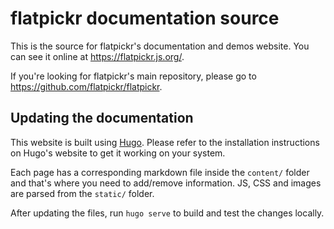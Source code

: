 # flatpickr documentation source

This is the source for flatpickr's documentation and demos website. You 
can see it online at <https://flatpickr.js.org/>.

If you're looking for flatpickr's main repository, please go to 
<https://github.com/flatpickr/flatpickr>.

## Updating the documentation
This website is built using [Hugo](https://gohugo.io/). Please refer to 
the installation instructions on Hugo's website to get it working on your 
system.

Each page has a corresponding markdown file inside the `content/` 
folder and that's where you need to add/remove information. JS, CSS and 
images are parsed from the `static/` folder.

After updating the files, run `hugo serve` to build and test the changes 
locally.
